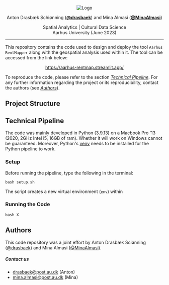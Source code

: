 <p align="center">
  <img src="https://github.com/MinaAlmasi/aarhus-rentmapper/blob/main/docs/logo-whitebackground.png" alt="Logo">
</p>

<p align="center">
  Anton Drasbæk Schiønning (<strong><a href="https://github.com/drasbaek">@drasbaek</a></strong>) and
  Mina Almasi (<strong><a href="https://github.com/MinaAlmasi">@MinaAlmasi</a></strong>)
</p>

<p align="center">
  Spatial Analytics | Cultural Data Science <br>
  Aarhus University (June 2023) 
</p>

<hr>

This repository contains the code used to design and deploy the tool ```Aarhus RentMapper``` along with the geospatial analysis used within it. The tool can be accessed from the link below: 

<p align="center">
  <a href="https://aarhus-rentmap.streamlit.app/">https://aarhus-rentmap.streamlit.app/</a>
</p>


To reproduce the code, please refer to the section [*Technical Pipeline*](https://github.com/MinaAlmasi/aarhus-rentmapper/tree/main#technical-pipeline). For any further information regarding the project or its reproducibility, contact the authors (see [*Authors*](https://github.com/MinaAlmasi/aarhus-rentmapper#authors)).

## Project Structure 

## Technical Pipeline
The code was mainly developed in Python (3.9.13) on a Macbook Pro ‘13 (2020, 2GHz Intel i5, 16GB of ram). Whether it will work on Windows cannot be guaranteed. Moreover, Python's [venv](https://docs.python.org/3/library/venv.html) needs to be installed for the Python pipeline to work.

### Setup 
Before running the pipeline, type the following in the terminal: 
```
bash setup.sh
```
The script creates a new virtual environment (```env```) within 

### Running the Code 
```
bash X
```

## Authors 
This code repository was a joint effort by Anton Drasbæk Sciønning ([@drasbaek](https://github.com/drasbaek)) and Mina Almasi ([@MinaAlmasi](https://github.com/MinaAlmasi)). 

##### Contact us
* drasbaek@post.au.dk (Anton)
* mina.almasi@post.au.dk (Mina)